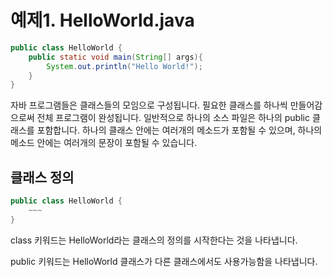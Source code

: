 # 예제1. HelloWorld.java

```java
public class HelloWorld {
    public static void main(String[] args){
        System.out.println("Hello World!");
    }
}
```

자바 프로그램들은 클래스들의 모임으로 구성됩니다. 필요한 클래스를 하나씩 만들어감으로써 전체 프로그램이 완성됩니다.
일반적으로 하나의 소스 파일은 하나의 public 클래스를 포함합니다. 하나의 클래스 안에는 여러개의 메소드가 포함될 수 있으며, 하나의 메소드 안에는
여러개의 문장이 포함될 수 있습니다.

## 클래스 정의

```java
public class HelloWorld {
    ~~~
}
```
class 키워드는 HelloWorld라는 클래스의 정의를 시작한다는 것을 나타냅니다.


public 키워드는 HelloWorld 클래스가 다른 클래스에서도 사용가능함을 나타냅니다.
